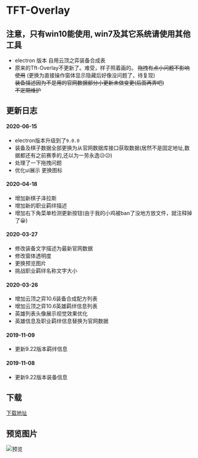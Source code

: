 # TFT-Overlay

## 注意，只有win10能使用, win7及其它系统请使用其他工具

* electron 版本 自用云顶之弈装备合成表  
* 原来的Tft-Overlay不更新了。难受，样子照着画的。 
~~拖拽有点小问题不影响使用~~ (更换为直接操作窗体显示隐藏后好像没问题了，待复现)  
~~装备描述因为不是用的官网数据部分小更新未做变更(后面再弄吧)~~  
~~不定期维护~~  

## 更新日志  

#### 2020-06-15  
* electron版本升级到了`9.0.0`  
* 装备及棋子数据全部更换为从官网数据库接口获取数据(居然不是固定地址,数据都还有之前赛季的,还以为一劳永逸😥😥)
*  处理了一下拖拽问题
*  优化ui展示 更换图标

#### 2020-04-18  
* 增加新棋子泽拉斯  
* 增加新的职业羁绊描述 
* 增加右下角菜单检测更新按钮(由于我的小鸡被ban了没地方放文件，就注释掉了😀)  
#### 2020-03-27  
* 修改装备文字描述为最新官网数据  
* 修改窗体透明度  
* 更换预览图片
* 挑战职业羁绊名称文字大小  
#### 2020-03-26  
* 增加云顶之弈10.6装备合成配方列表  
* 增加云顶之弈10.6英雄羁绊信息列表  
* 英雄列表头像展示视觉效果优化  
* 英雄信息及职业羁绊信息替换为官网数据  
#### 2019-11-09  
* 更新9.22版本羁绊信息  
#### 2019-11-08  
* 更新9.22版本装备信息  

## 下载  
[下载地址](https://github.com/Rxdey/tft-overlay/releases)  

## 预览图片  
![预览](https://s1.ax1x.com/2020/03/27/GCfYb6.png)  
